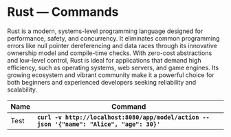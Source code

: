 # Rust — Commands

Rust is a modern, systems-level programming language designed for performance, safety, and concurrency. It eliminates common programming errors like null pointer dereferencing and data races through its innovative ownership model and compile-time checks. With zero-cost abstractions and low-level control, Rust is ideal for applications that demand high efficiency, such as operating systems, web servers, and game engines. Its growing ecosystem and vibrant community make it a powerful choice for both beginners and experienced developers seeking reliability and scalability.

| Name | Command                                                                                    |
| ---- | ------------------------------------------------------------------------------------------ |
| Test | **`curl -v http://localhost:8080/app/model/action --json '{"name": "Alice", "age": 30}'`** |
